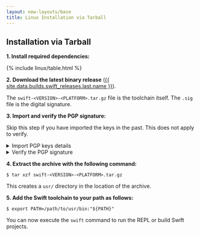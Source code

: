 ```yaml
---
layout: new-layouts/base
title: Linux Installation via Tarball
---
```


## Installation via Tarball

**1. Install required dependencies:**

{% include linux/table.html %}

**2. Download the latest binary release** ([{{ site.data.builds.swift_releases.last.name }}](/download/#releases)).

The `swift-<VERSION>-<PLATFORM>.tar.gz` file is the toolchain itself.
The `.sig` file is the digital signature.

**3. Import and verify the PGP signature:**

Skip this step if you have imported the keys in the past. This does not apply to verify.

<details class="download" style="margin-bottom: 0;">
  <summary>Import PGP keys details</summary>
  <pre class="highlight">
    <code>$ gpg --keyserver hkp://keyserver.ubuntu.com \
          --recv-keys \
          'A62A E125 BBBF BB96 A6E0  42EC 925C C1CC ED3D 1561'\
          'E813 C892 820A 6FA1 3755  B268 F167 DF1A CF9C E069'
    </code>
  </pre>

  <p>or:</p>

  <div class="highlight">
    <pre class="highlight">
      <code>$ wget -q -O - https://swift.org/keys/all-keys.asc | \
        gpg --import -
      </code>
    </pre>
  </div>
</details>

<details class="download" style="margin-bottom: 0;">
  <summary>Verify the PGP signature</summary>

  <div class="warning">
    <p>If <code class="language-plaintext highlighter-rouge">gpg</code> fails to verify and reports “BAD signature”,
    do not use the downloaded toolchain.
    Instead, please email <a href="mailto:swift-infrastructure@forums.swift.org">swift-infrastructure@forums.swift.org</a>
    with as much detail as possible,
    so that we can investigate the problem.</p>
  </div>
  <p>The <code class="language-plaintext highlighter-rouge">.tar.gz</code> archives for Linux are signed using GnuPG
  with one of the keys of the Swift open source project.
  Everyone is strongly encouraged to verify the signatures
  before using the software.</p>
  <p>First, refresh the keys to download new key revocation certificates,
  if any are available:</p>

  <div class="language-shell highlighter-rouge">
    <div class="highlight">
      <pre class="highlight"><code><span class="nv">$ </span>gpg <span class="nt">--keyserver</span> hkp://keyserver.ubuntu.com <span class="nt">--refresh-keys</span> Swift</code></pre>
    </div>
  </div>
  <p>Then, use the signature file to verify that the archive is intact:</p>
  <div class="language-shell highlighter-rouge">
    <div class="highlight">
      <pre class="highlight">
        <code><span class="nv">$ </span>gpg <span class="nt">--verify</span> swift-&lt;VERSION&gt;-&lt;PLATFORM&gt;.tar.gz.sig
  ...
  gpg: Good signature from <span class="s2">"Swift Automatic Signing Key #4 &lt;swift-infrastructure@forums.swift.org&gt;"</span>
        </code>
      </pre>
    </div>
  </div>
  <p>If <code class="language-plaintext highlighter-rouge">gpg</code> fails to verify because you don’t have the public key (<code class="language-plaintext highlighter-rouge">gpg: Can't
  check signature: No public key</code>), please follow the instructions in <a href="#active-signing-keys">Active Signing Keys</a> below to import the keys into your keyring.
  </p>
  <p>You might see a warning:</p>
  <div class="language-shell highlighter-rouge">
    <div class="highlight">
      <pre class="highlight">
        <code>gpg: WARNING: This key is not certified with a trusted signature!
  gpg: There is no indication that the signature belongs to the owner.
        </code>
      </pre>
    </div>
  </div>
  <p>This warning means that there is no path in the Web of Trust between this
  key and you. The warning is harmless as long as you have followed the steps
  above to retrieve the key from a trusted source.</p>

  <p><a href="/keys/active">Active Signing Keys</a></p>
  <p><a href="/keys/expired">Expired Signing Keys</a></p>
</details>

**4. Extract the archive with the following command:**

```shell
$ tar xzf swift-<VERSION>-<PLATFORM>.tar.gz
```

This creates a `usr/` directory in the location of the archive.

**5. Add the Swift toolchain to your path as follows:**

```shell
$ export PATH=/path/to/usr/bin:"${PATH}"
```

You can now execute the `swift` command to run the REPL or build Swift projects.
